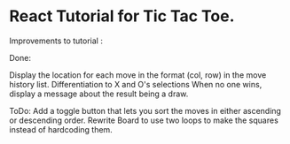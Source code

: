 # React Tutorial for Tic Tac Toe. 

Improvements to tutorial :

Done:

Display the location for each move in the format (col, row) in the move history list.
Differentiation to X and O's selections
When no one wins, display a message about the result being a draw.

ToDo: 
Add a toggle button that lets you sort the moves in either ascending or descending order.
Rewrite Board to use two loops to make the squares instead of hardcoding them.
